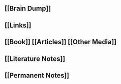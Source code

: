 ## [[Brain Dump]]
## [[Links]]
## [[Book]] [[Articles]] [[Other Media]]
## [[Literature Notes]]
## [[Permanent Notes]]
